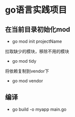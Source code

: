 # go语言实践项目

## 在当前目录初始化mod

- go mod init projectName

拉取缺少的模块，移除不用的模块

- go mod tidy

将依赖复制到vendor下

- go mod vendor

## 编译

- go build -o myapp main.go

